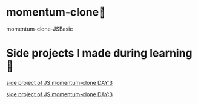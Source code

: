 # momentum-clone🌳
 momentum-clone-JSBasic
 
 # Side projects I made during learning🌱
 
 [side project of JS momentum-clone DAY:3](https://codesandbox.io/s/day-three-blueprint-4wp6n)
 
 [side project of JS momentum-clone DAY:3](https://codesandbox.io/s/empty-blueprint-ezurb)

